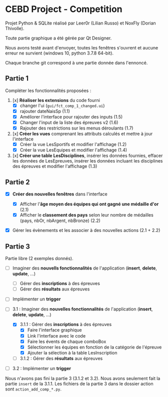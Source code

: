 # CEBD Project - Competition

Projet Python & SQLite réalisé par Leer0r (Lilian Russo) et NoxFly (Dorian Thivolle).

Toute partie graphique a été gérée par Qt Designer.

Nous avons testé avant d'envoyer, toutes les fenêtres s'ouvrent et aucune erreur ne survient (windows 10, python 3.7.8 64-bit).

Chaque branche git correspond à une partie donnée dans l'ennoncé.

## Partie 1

Compléter les fonctionnalités proposées :

1. [x] **Réaliser les extensions** du code fourni
	- [x] changer l'ui (`gui/fct_comp_1_changed.ui`)
	- [x] rajouter dateNaisSp (1.1)
	- [x] Améliorer l'interface pour rajouter des inputs (1.5)
	- [x] Changer l'input de la liste des épreuves v2 (1.6)
	- [x] Rajouter des restrictions sur les menus déroulants (1.7)
1. [x] **Créer les vues** comprenant les attributs calculés et mettre à jour l'interface
	- [x] Créer la vue LesSportifs et modifier l'affichage (1.2)
	- [x] Créer la vue LesEquipes et modifier l'affichage (1.4)
1. [x] **Créer une table LesDisciplines**, insérer les données fournies, effacer les données de LesEpreuves, insérer les données incluant les disciplines des épreuves et modifier l'affichage (1.3)

## Partie 2

- [x] **Créer des nouvelles fenêtres** dans l'interface
	- [x] Afficher l'**âge moyen des équipes qui ont gagné une médaille d'or** (2.1)
	- [x] Afficher le **classement des pays** selon leur nombre de médailles (pays, nbOr, nbArgent, nbBronze) (2.2)
- [x] Gérer les évènements et les associer à des nouvelles actions (2.1 + 2.2)


## Partie 3

Partie libre (2 exemples donnés).

- [ ] Imaginer des **nouvells fonctionnalités** de l'application (**insert**, **delete**, **update**, ...)
	- [ ] Gérer des **inscriptions** à des épreuves
	- [ ] Gérer des **résultats** aux épreuves
- [ ] Implémenter un **trigger**
- [ ] 3.1 : Imaginer des **nouvelles fonctionnalités** de l'application (**insert**, **delete**, **update**, ...)
	- [x] 3.1.1 : Gérer des **inscriptions** à des épreuves
        - [x] Faire l'interface graphique
        - [x] Link l'interface avec le code
        - [x] Faire les évents de chaque comboBox
        - [x] Sélectionner les équipes en fonction de la catégorie de l'épreuve
        - [x] Ajouter la sélection à la table LesInscription
	- [ ] 3.1.2 : Gérer des **résultats** aux épreuves
- [ ] 3.2 : Implémenter un **trigger**


Nous n'avons pas fini la partie 3 (3.1.2 et 3.2).
Nous avons seulement fait la partie `insert` de la 3.1.1.
Les fichiers de la partie 3 dans le dossier action sont `action_add_comp_*.py`.